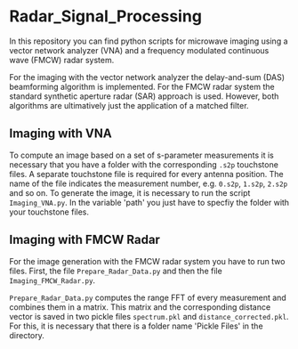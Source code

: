 # Radar_Signal_Processing

In this repository you can find python scripts for microwave imaging using a vector network analyzer (VNA) and a frequency modulated continuous wave (FMCW) radar system.

For the imaging with the vector network analyzer the delay-and-sum (DAS) beamforming algorithm is implemented. For the FMCW radar system the standard synthetic aperture radar (SAR) approach is used. However, both algorithms are ultimatively just the application of a matched filter.

## Imaging with VNA

To compute an image based on a set of s-parameter measurements it is necessary that you have a folder with the corresponding `.s2p` touchstone files. A separate touchstone file is required for every antenna position. The name of the file indicates the measurement number, e.g. `0.s2p`, `1.s2p`, `2.s2p` and so on. To generate the image, it is necessary to run the script `Imaging_VNA.py`. In the variable 'path' you just have to specfiy the folder with your touchstone files.

## Imaging with FMCW Radar

For the image generation with the FMCW radar system you have to run two files. First, the file `Prepare_Radar_Data.py` and then the file `Imaging_FMCW_Radar.py`.

`Prepare_Radar_Data.py` computes the range FFT of every measurement and combines them in a matrix. This matrix and the corresponding distance vector is saved in two pickle files `spectrum.pkl` and `distance_corrected.pkl`. For this, it is necessary that there is a folder name 'Pickle Files' in the directory.
